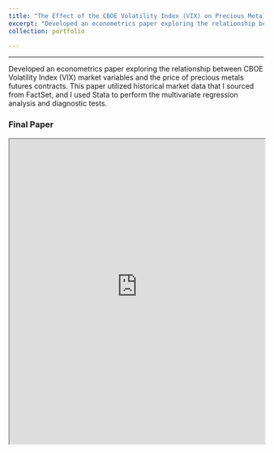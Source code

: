 ```yaml
---
title: "The Effect of the CBOE Volatility Index (VIX) on Precious Metals Futures Prices (2024)"
excerpt: "Developed an econometrics paper exploring the relationship between CBOE Volatility Index (VIX) market variables and the price of precious metals futures contracts."
collection: portfolio

---
```

------

Developed an econometrics paper exploring the relationship between CBOE Volatility Index (VIX) market variables and the price of precious metals futures contracts. This paper utilized historical market data that I sourced from FactSet, and I used Stata to perform the multivariate regression analysis and diagnostic tests.

### Final Paper

<iframe
      src="https://chamberlainlondon.github.io/images/portfolio/portfolio-5/Chamberlain_VIX.pdf"
      width="100%"
      height="600px"
></iframe>

